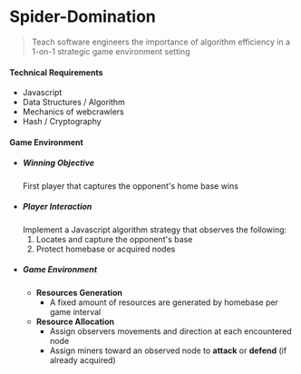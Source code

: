 # Spider-Domination

> Teach software engineers the importance of algorithm efficiency in a 1-on-1 strategic game environment setting

#### Technical Requirements
 - Javascript
 - Data Structures / Algorithm
 - Mechanics of webcrawlers
 - Hash / Cryptography

#### Game Environment
- ##### Winning Objective
     First player that captures the opponent's home base wins
- ##### Player Interaction
    Implement a Javascript algorithm strategy that observes the following:
    1. Locates and capture the opponent's base
    2. Protect homebase or acquired nodes
- ##### Game Environment
    - **Resources Generation**
        -   A fixed amount of resources are generated by homebase per game interval
    - **Resource Allocation**
        -   Assign observers movements and direction at each encountered node
        -   Assign miners toward an observed node to **attack** or **defend** (if already acquired)
